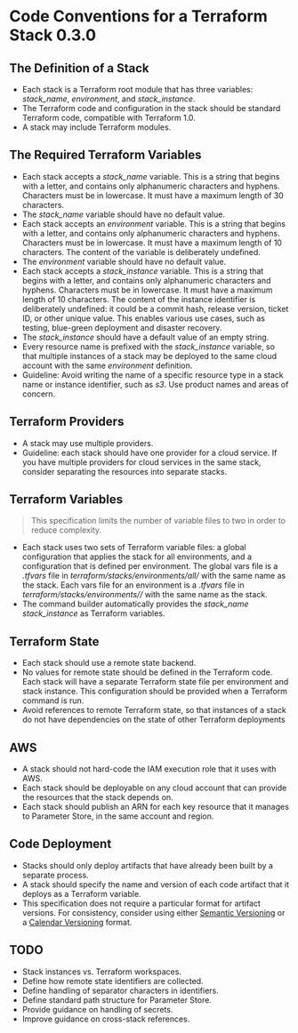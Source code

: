 # Code Conventions for a Terraform Stack 0.3.0

## The Definition of a Stack

- Each stack is a Terraform root module that has three variables: *stack_name*, *environment*, and *stack_instance*.
- The Terraform code and configuration in the stack should be standard Terraform code, compatible with Terraform 1.0.
- A stack may include Terraform modules.

## The Required Terraform Variables

- Each stack accepts a *stack_name* variable. This is a string that begins with a letter, and contains only alphanumeric characters and hyphens. Characters must be in lowercase. It must have a maximum length of 30 characters.
- The *stack_name* variable should have no default value.
- Each stack accepts an *environment* variable. This is a string that begins with a letter, and contains only alphanumeric characters and hyphens. Characters must be in lowercase. It must have a maximum length of 10 characters. The content of the variable is deliberately undefined.
- The *environment* variable should have no default value.
- Each stack accepts a *stack_instance* variable. This is a string that begins with a letter, and contains only alphanumeric characters and hyphens. Characters must be in lowercase. It must have a maximum length of 10 characters. The content of the instance identifier is deliberately undefined: it could be a commit hash, release version, ticket ID, or other unique value. This enables various use cases, such as testing, blue-green deployment and disaster recovery.
- The *stack_instance* should have a default value of an empty string.
- Every resource name is prefixed with the *stack_instance* variable, so that multiple instances of a stack may be deployed to the same cloud account with the same *environment* definition.
- Guideline: Avoid writing the name of a specific resource type in a stack name or instance identifier, such as *s3*. Use product names and areas of concern.

## Terraform Providers

- A stack may use multiple providers.
- Guideline: each stack should have one provider for a cloud service. If you have multiple providers for cloud services in the same stack, consider separating the resources into separate stacks.

## Terraform Variables

> This specification limits the number of variable files to two in order to reduce complexity.

- Each stack uses two sets of Terraform variable files: a global configuration that applies the stack for all environments, and a configuration that is defined per environment. The global vars file is a *.tfvars* file in *terraform/stacks/environments/all/* with the same name as the stack. Each vars file for an environment is a *.tfvars* file in *terraform/stacks/environments/<environment-name>/* with the same name as the stack.
- The command builder automatically provides the *stack_name* *stack_instance* as Terraform variables.

## Terraform State

- Each stack should use a remote state backend.
- No values for remote state should be defined in the Terraform code. Each stack will have a separate Terraform state file per environment and stack instance. This configuration should be provided when a Terraform command is run. 
- Avoid references to remote Terraform state, so that instances of a stack do not have dependencies on the state of other Terraform deployments

## AWS

- A stack should not hard-code the IAM execution role that it uses with AWS.
- Each stack should be deployable on any cloud account that can provide the resources that the stack depends on.
- Each stack should publish an ARN for each key resource that it manages to Parameter Store, in the same account and region.

## Code Deployment

- Stacks should only deploy artifacts that have already been built by a separate process.
- A stack should specify the name and version of each code artifact that it deploys as a Terraform variable.
- This specification does not require a particular format for artifact versions. For consistency, consider using either [Semantic Versioning](https://semver.org/) or a [Calendar Versioning](https://calver.org/) format.

## TODO

- Stack instances vs. Terraform workspaces.
- Define how remote state identifiers are collected.
- Define handling of separator characters in identifiers.
- Define standard path structure for Parameter Store.
- Provide guidance on handling of secrets.
- Improve guidance on cross-stack references.
